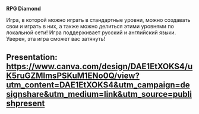**RPG Diamond**

Игра, в которой можно играть в стандартные уровни, можно создавать свои и играть в них, а также можно делиться этими уровнями по локальной сети! Игра поддерживает русский и английский языки.
Уверен, эта игра сможет вас затянуть!



## Presentation: https://www.canva.com/design/DAE1EtXOKS4/uK5ruGZMImsPSKuM1ENo0Q/view?utm_content=DAE1EtXOKS4&utm_campaign=designshare&utm_medium=link&utm_source=publishpresent

